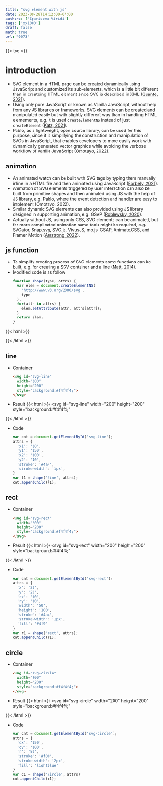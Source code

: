 ```yaml
---
title: "svg element with js"
date: 2023-09-28T14:12:00+07:00
authors: ['Sparisoma Viridi']
tags: ['xx1000']
draft: false
math: true
url: "0073"
---
```

{{< toc >}}


# introduction
+ SVG element in a HTML page can be created dynamically using JavaScript and customized its sub-elements, which is a little bit different than in createing HTML element since SVG is described in XML ([Quante, 2021](https://blog.q-bit.me/how-to-create-svg-elements-with-javascript/)).
+ Using only pure JavaScript or known as Vanilla JavaScript, without help from any JS libraries or frameworks, SVG elements can be created and manipulated easily but with slightly different way than in handling HTML elemements, e.g. it is used `createElementNS` instead of just `createElement` ([Katz, 2021](https://javascript.plainenglish.io/how-to-create-an-svg-element-with-vanilla-javascript-a6b140745196)).
+ Pablo, as a lightweight, open source library, can be used for this purpose, since it is simplifying the construction and manipulation of SVGs in JavaScript, that enables developers to more easily work with dynamically generated vector graphics while avoiding the verbose workflow of vanilla JavaScript ([Omotayo, 2022](https://blog.logrocket.com/building-svgs-javascript-pablo/)).


## animation
+ An animated watch can be built with SVG tags by typing them manually inline in a HTML file and then animated using JavaScript ([Borb&eacute;ly, 2021](https://www.freecodecamp.org/news/svg-javascript-tutorial/)).
+ Animation of SVG elements triggered by user interaction can also be built from primitive shapes and then animated using JS with the help of JS library, e.g. Pablo, where the event detection and handler are easy to implement ([Omotayo, 2022](https://blog.logrocket.com/building-svgs-javascript-pablo/)).
+ Similar dynamic SVG elements can also provided using JS library designed in supporting animation, e.g. GSAP ([Roblewsky, 2020](https://www.motiontricks.com/creating-dynamic-svg-elements-with-javascript/)).
+ Actually without JS, using only CSS, SVG elements can be animated, but for more complicated animation some tools might be required, e.g. SVGator, Snap.svg, SVG.js, VivusJS, mo.js, GSAP, Animate.CSS, and Framer Motion ([Amstrong, 2022](https://blog.logrocket.com/how-to-animate-svg-css-tutorial-examples/)).


## js function
+ To simplify creating process of SVG elements some functions can be built, e.g. for creating a SGV container and a line ([Matt, 2014](https://stackoverflow.com/a/21362202/9475509)).
+ Modified code is as follow
  ```js
  function shape(type, attrs) {
    var elem = document.createElementNS(
      'http://www.w3.org/2000/svg',
      type
    );
    for(attr in attrs) {
      elem.setAttribute(attr, attrs[attr]);
    }
    return elem;
  }
  ```

{{< html >}}
<script>
function shape(type, attrs) {
  var elem = document.createElementNS(
    'http://www.w3.org/2000/svg', 
    type
  );
  for(attr in attrs) {
    elem.setAttribute(attr, attrs[attr]);
  }
  return elem;
}
</script>

{{< /html >}}


## line
+ Container
  ```html
  <svg id="svg-line"
    width="200"
    height="200"
    style="background:#f4f4f4;">
  </svg>
  ```
+ Result
{{< html >}}
<svg id="svg-line"
  width="200"
  height="200"
  style="background:#f4f4f4;"
</svg>

<script>
var cnt = document.getElementById('svg-line');
attrs = {
  'x1': '20',
  'y1': '150',
  'x2': '100',
  'y2': '40',
  'stroke': '#4a4',
  'stroke-width': '1px',
}
var l1 = shape('line', attrs);
cnt.appendChild(l1);
</script>
{{< /html >}}
+ Code
  ```js
  var cnt = document.getElementById('svg-line');
  attrs = {
    'x1': '20',
    'y1': '150',
    'x2': '100',
    'y2': '40',
    'stroke': '#4a4',
    'stroke-width': '1px',
  }
  var l1 = shape('line', attrs);
  cnt.appendChild(l1);
  ```

## rect
+ Container
  ```html
  <svg id="svg-rect"
    width="200"
    height="200"
    style="background:#f4f4f4;">
  </svg>
  ```
+ Result
{{< html >}}
<svg id="svg-rect"
  width="200"
  height="200"
  style="background:#f4f4f4;"
</svg>

<script>
var cnt = document.getElementById('svg-rect');
attrs = {
  'x': '20',
  'y': '20',
  'rx': '10',
  'ry': '10',
  'width': '50',
  'height': '100',
  'stroke': '#4a4',
  'stroke-width': '1px',
  'fill': '#4f9'
}
var r1 = shape('rect', attrs);
cnt.appendChild(r1);
</script>
{{< /html >}}
+ Code
  ```js
  var cnt = document.getElementById('svg-rect');
  attrs = {
    'x': '20',
    'y': '20',
    'rx': '10',
    'ry': '10',
    'width': '50',
    'height': '100',
    'stroke': '#4a4',
    'stroke-width': '1px',
    'fill': '#4f9'
  }
  var r1 = shape('rect', attrs);
  cnt.appendChild(r1);
  ```

## circle
+ Container
  ```html
  <svg id="svg-circle"
    width="200"
    height="200"
    style="background:#f4f4f4;">
  </svg>
  ```
+ Result
{{< html >}}
<svg id="svg-circle"
  width="200"
  height="200"
  style="background:#f4f4f4;"
</svg>

<script>
var cnt = document.getElementById('svg-circle');
attrs = {
  'cx': '150',
  'cy': '100',
  'r': '80',
  'stroke': '#f00',
  'stroke-width': '2px',
  'fill': 'lightblue'
}
var c1 = shape('circle', attrs);
cnt.appendChild(c1);
</script>
{{< /html >}}
+ Code
  ```js
  var cnt = document.getElementById('svg-circle');
  attrs = {
    'cx': '150',
    'cy': '100',
    'r': '80',
    'stroke': '#f00',
    'stroke-width': '2px',
    'fill': 'lightblue'
  }
  var c1 = shape('circle', attrs);
  cnt.appendChild(c1);
  ```
